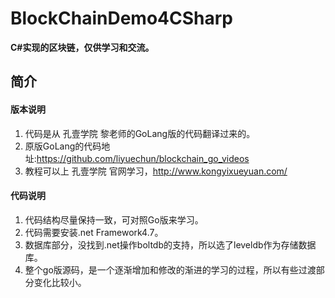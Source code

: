 # BlockChainDemo4CSharp
**C#实现的区块链，仅供学习和交流。**
## 简介

#### 版本说明
  1. 代码是从 孔壹学院 黎老师的GoLang版的代码翻译过来的。
  2. 原版GoLang的代码地址:https://github.com/liyuechun/blockchain_go_videos
  3. 教程可以上 孔壹学院 官网学习，http://www.kongyixueyuan.com/
#### 代码说明
  1. 代码结构尽量保持一致，可对照Go版来学习。
  2. 代码需要安装.net Framework4.7。
  3. 数据库部分，没找到.net操作boltdb的支持，所以选了leveldb作为存储数据库。
  4. 整个go版源码，是一个逐渐增加和修改的渐进的学习的过程，所以有些过渡部分变化比较小。
